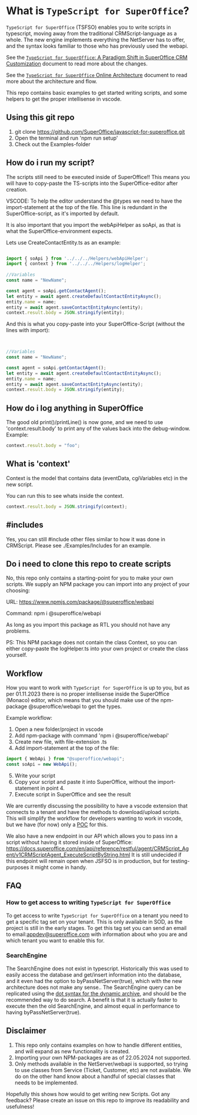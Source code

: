 # What is `TypeScript for SuperOffice`?

`TypeScript for SuperOffice` (TSFSO) enables you to write scripts in typescript, moving away from the traditional CRMScript-language as a whole.
The new engine implements everything the NetServer has to offer, and the syntax looks familiar to those who has previously used the webapi.

See the [`TypeScript for SuperOffice`: A Paradigm Shift in SuperOffice CRM Customization](./docs/index.md) document to read more about the changes.

See the [`TypeScript for SuperOffice` Online Architecture](./docs/online-architecture.md) document to read more about the architecture and flow.

This repo contains basic examples to get started writing scripts, and some helpers to get the proper intellisense in vscode.

## Using this git repo

1. git clone <https://github.com/SuperOffice/javascript-for-superoffice.git>
2. Open the terminal and run 'npm run setup'
3. Check out the Examples-folder

## How do i run my script?

The scripts still need to be executed inside of SuperOffice!! This means you will have to copy-paste the TS-scripts into the SuperOffice-editor after creation.

VSCODE:
To help the editor understand the @types we need to have the import-statement at the top of the file. This line is redundant in the SuperOffice-script, as it's imported by default.

It is also important that you import the webApiHelper as soApi, as that is what the SuperOffice-environment expects.

Lets use CreateContactEntity.ts as an example:
<!-- START:.ts -->
```typescript

import { soApi } from '../../../Helpers/webApiHelper';
import { context } from '../../../Helpers/logHelper';
    
//Variables
const name = "NewName";

const agent = soApi.getContactAgent();
let entity = await agent.createDefaultContactEntityAsync();
entity.name = name;
entity = await agent.saveContactEntityAsync(entity);
context.result.body = JSON.stringify(entity);

```
<!-- END:.ts -->

And this is what you copy-paste into your SuperOffice-Script (without the lines with import):
<!-- START:.crmscript -->
```typescript

    
//Variables
const name = "NewName";

const agent = soApi.getContactAgent();
let entity = await agent.createDefaultContactEntityAsync();
entity.name = name;
entity = await agent.saveContactEntityAsync(entity);
context.result.body = JSON.stringify(entity);

```
<!-- END:.crmscript -->

## How do i log anything in SuperOffice

The good old print()/printLine() is now gone, and we need to use 'context.result.body' to print any of the values back into the debug-window.
Example:

```javascript
context.result.body = "foo";
```

## What is 'context'

Context is the model that contains data (eventData, cgiVariables etc) in the new script.

You can run this to see whats inside the context.

```javascript
context.result.body = JSON.stringify(context);
```

## #includes

Yes, you can still #include other files similar to how it was done in CRMScript. Please see ./Examples/Includes for an example.

## Do i need to clone this repo to create scripts

No, this repo only contains a starting-point for you to make your own scripts.
We supply an NPM package you can import into any project of your choosing:

URL: <https://www.npmjs.com/package/@superoffice/webapi>

Command: npm i @superoffice/webapi

As long as you import this package as RTL you should not have any problems.

PS: This NPM package does not contain the class Context, so you can either copy-paste the logHelper.ts into your own project or create the class yourself.

## Workflow

How you want to work with `TypeScript for SuperOffice` is up to you, but as per 01.11.2023 there is no proper intellisense inside the SuperOffice (Monaco) editor, which means that you should make use of the npm-package @superoffice/webapi to get the types.

Example workflow:

1. Open a new folder/project in vscode
2. Add npm-package with command 'npm i @superoffice/webapi'
3. Create new file, with file-extension .ts
4. Add import-statement at the top of the file:

```typescript
import { WebApi } from "@superoffice/webapi";
const soApi = new WebApi();
```

5. Write your script
6. Copy your script and paste it into SuperOffice, without the import-statement in point 4.
7. Execute script in SuperOffice and see the result

We are currently discussing the possibility to have a vscode extension that connects to a tenant and have the methods to download/upload scripts. This will simplify the workflow for developers wanting to work in vscode, but we have (for now) only a [POC](https://github.com/SuperOffice/language-tools) for this.

We also have a new endpoint in our API which allows you to pass inn a script without having it stored inside of SuperOffice:
<https://docs.superoffice.com/en/api/reference/restful/agent/CRMScript_Agent/v1CRMScriptAgent_ExecuteScriptByString.html>
It is still undecided if this endpoint will remain open when JSFSO is in production, but for testing-purposes it might come in handy.

## FAQ

### How to get access to writing `TypeScript for SuperOffice`

To get access to write `TypeScript for SuperOffice` on a tenant you need to get a specific tag set on your tenant. This is only available in SOD, as the project is still in the early stages.
To get this tag set you can send an email to email:appdev@superoffice.com with information about who you are and which tenant you want to enable this for.

### SearchEngine

The SearchEngine does not exist in typescript. Historically this was used to easily access the database and get/insert information into the database, and it even had the option to byPassNetServer(true), which with the new architecture does not make any sense..
The SearchEngine query can be replicated using the [dot syntax for the dynamic archive](https://docs.superoffice.com/en/api/netserver/search/odata/dynamic-provider.html), and should be the recommended way to do search.
A benefit is that it is actually faster to execute then the old SearchEngine, and almost equal in performance to having byPassNetServer(true).

## Disclaimer

1. This repo only contains examples on how to handle different entities, and will expand as new functionality is created.
2. Importing your own NPM-packages are as of 22.05.2024 not supported.
3. Only methods available in the NetServer/webapi is supported, so trying to use classes from Service (Ticket, Customer, etc) are not available. We do on the other hand know about a handful of special classes that needs to be implemented.

Hopefully this shows how would to get writing new Scripts. Got any feedback? Please create an issue on this repo to improve its readability and usefulness!
